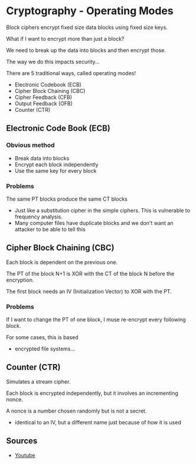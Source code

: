 # Cryptography - Operating Modes

Block ciphers encrypt fixed size data blocks using fixed size keys.

What if I want to encrypt more than just a block?

We need to break up the data into blocks and then encrypt those.

The way we do this impacts security...

There are 5 traditional ways, called operating modes!
- Electronic Codebook (ECB)
- Cipher Block Chaining (CBC)
- Cipher Feedback (CFB)
- Output Feedback (OFB)
- Counter (CTR)

## Electronic Code Book (ECB)

### Obvious method
- Break data into blocks
- Encrypt each block independently
- Use the same key for every block

### Problems

The same PT blocks produce the same CT blocks
- Just like a substitution cipher in the simple ciphers. This is vulnerable to frequency analysis.
- Many computer files have duplicate blocks and we don't want an attacker to be able to tell this

## Cipher Block Chaining (CBC)

Each block is dependent on the previous one.

The PT of the block N+1 is XOR with the CT of the block N before the encryption.

The first block needs an IV (Initialization Vector) to XOR with the PT.

### Problems

If I want to change the PT of one block, I muse re-encrypt every following block.

For some cases, this is based
- encrypted file systems...

## Counter (CTR)

Simulates a stream cipher.

Each block is encrypted independently, but it involves an incrementing nonce.

A nonce is a number chosen randomly but is not a secret.
- identical to an IV, but a different name just because of how it is used

## Sources

- [Youtube](https://www.youtube.com/channel/UCZy1TmqIMQ4perExQerm5bQ)
